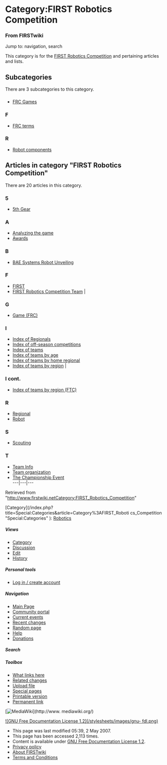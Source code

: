 

# Category:FIRST Robotics Competition

### From FIRSTwiki

Jump to: navigation, search

This category is for the [FIRST Robotics
Competition](FIRST_Robotics_Competition "FIRST Robotics
Competition" ) and pertaining articles and lists.

  

## Subcategories

There are 3 subcategories to this category.

###

  * [FRC Games](Category:FRC_Games "Category:FRC Games" )

### F

  * [FRC terms](Category:FRC_terms "Category:FRC terms" )

### R

  * [Robot components](Category:Robot_components "Category:Robot components" )

## Articles in category "FIRST Robotics Competition"

There are 20 articles in this category.

### 5

  * [5th Gear](5th_Gear "5th Gear" )

### A

  * [Analyzing the game](Analyzing_the_game "Analyzing the game" )
  * [Awards](Awards "Awards" )

### B

  * [BAE Systems Robot Unveiling](BAE_Systems_Robot_Unveiling "BAE Systems Robot Unveiling" )

### F

  * [FIRST](FIRST "FIRST" )
  * [FIRST Robotics Competition Team](FIRST_Robotics_Competition_Team "FIRST Robotics Competition Team" )
|

### G

  * [Game (FRC)](Game_%28FRC%29 "Game \(FRC\)" )

### I

  * [Index of Regionals](Index_of_Regionals "Index of Regionals" )
  * [Index of off-season competitions](Index_of_off-season_competitions "Index of off-season competitions" )
  * [Index of teams](Index_of_teams "Index of teams" )
  * [Index of teams by age](Index_of_teams_by_age "Index of teams by age" )
  * [Index of teams by home regional](Index_of_teams_by_home_regional "Index of teams by home regional" )
  * [Index of teams by region](Index_of_teams_by_region "Index of teams by region" )
|

### I cont.

  * [Index of teams by region (FTC)](Index_of_teams_by_region_%28FTC%29 "Index of teams by region \(FTC\)" )

### R

  * [Regional](Regional "Regional" )
  * [Robot](Robot "Robot" )

### S

  * [Scouting](Scouting "Scouting" )

### T

  * [Team Info](Team_Info "Team Info" )
  * [Team organization](Team_organization "Team organization" )
  * [The Championship Event](The_Championship_Event "The Championship Event" )  
---|---|---  
  
Retrieved from
"<http://www.firstwiki.netCategory:FIRST_Robotics_Competition>"

[Category](/index.php?title=Special:Categories&article=Category%3AFIRST_Roboti
cs_Competition "Special:Categories" ): [Robotics](Category:Robotics
"Category:Robotics" )

##### Views

  * [Category](Category:FIRST_Robotics_Competition)
  * [Discussion](/index.php?title=Category_talk:FIRST_Robotics_Competition&action=edit)
  * [Edit](/index.php?title=Category:FIRST_Robotics_Competition&action=edit)
  * [History](/index.php?title=Category:FIRST_Robotics_Competition&action=history)

##### Personal tools

  * [Log in / create account](/index.php?title=Special:Userlogin&returnto=Category:FIRST_Robotics_Competition)

[](Main_Page "Main Page" )

##### Navigation

  * [Main Page](Main_Page)
  * [Community portal](FIRSTwiki:Community_portal)
  * [Current events](Current_events)
  * [Recent changes](Special:Recentchanges)
  * [Random page](Special:Random)
  * [Help](FIRSTwiki:Help)
  * [Donations](FIRSTwiki:Site_support)

##### Search



##### Toolbox

  * [What links here](Special:Whatlinkshere/Category:FIRST_Robotics_Competition)
  * [Related changes](Special:Recentchangeslinked/Category:FIRST_Robotics_Competition)
  * [Upload file](Special:Upload)
  * [Special pages](Special:Specialpages)
  * [Printable version](/index.php?title=Category:FIRST_Robotics_Competition&printable=yes)
  * [Permanent link](/index.php?title=Category:FIRST_Robotics_Competition&oldid=60019)

[![MediaWiki](/skins/common/images/poweredby_mediawiki_88x31.png)](http://www.
mediawiki.org/)

[![GNU Free Documentation License 1.2](/stylesheets/images/gnu-
fdl.png)](http://www.gnu.org/copyleft/fdl.html)

  * This page was last modified 05:39, 2 May 2007.
  * This page has been accessed 2,113 times.
  * Content is available under [GNU Free Documentation License 1.2](http://www.gnu.org/copyleft/fdl.html "http://www.gnu.org/copyleft/fdl.html" ).
  * [Privacy policy](FIRSTwiki:Privacy_policy "FIRSTwiki:Privacy policy" )
  * [About FIRSTwiki](FIRSTwiki:About "FIRSTwiki:About" )
  * [Terms and Conditions](FIRSTwiki:Terms_and_conditions "FIRSTwiki:Terms and conditions" )

